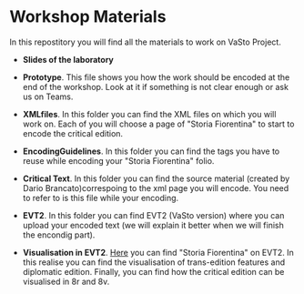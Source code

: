# Workshop Materials

In this repostitory you will find all the materials to work on VaSto Project. 

* **Slides of the laboratory** 

* **Prototype**. This file shows you how the work should be encoded at the end of the workshop. Look at it if something is not clear enough or ask us on Teams. 

* **XMLfiles**. In this folder you can find the XML files on which you will work on. Each of you will choose a page of "Storia Fiorentina" to start to encode the critical edition.

* **EncodingGuidelines**. In this folder you can find the tags you have to reuse while encoding your "Storia Fiorentina" folio. 

* **Critical Text**. In this folder you can find the source material (created by Dario Brancato)correspoing to the xml page you will encode. You need to refer to is this file while your encoding.

* **EVT2**. In this folder you can find EVT2 (VaSto version) where you can upload your encoded text (we will explain it better when we will finish the encondig part).

* **Visualisation in EVT2**. [Here](https://valentinapasqual.github.io/ProgettoVasto/) you can find "Storia Fiorentina" on EVT2. In this realise you can find the visualisation of trans-edition features and diplomatic edition. Finally, you can find how the critical edition can be visualised in 8r and 8v.  


